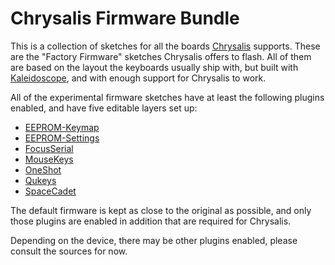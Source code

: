 Chrysalis Firmware Bundle
=========================

This is a collection of sketches for all the boards [Chrysalis][chrysalis]
supports. These are the "Factory Firmware" sketches Chrysalis offers to flash.
All of them are based on the layout the keyboards usually ship with, but built
with [Kaleidoscope][kaleidoscope], and with enough support for Chrysalis to
work.

 [chrysalis]: https://github.com/keyboardio/chrysalis-bundle-keyboardio
 [kaleidoscope]: https://github.com/keyboardio/Kaleidoscope

All of the experimental firmware sketches have at least the following plugins
enabled, and have five editable layers set up:

- [EEPROM-Keymap][plugin:EEPROM-Keymap]
- [EEPROM-Settings][plugin:EEPROM-Settings]
- [FocusSerial][plugin:FocusSerial]
- [MouseKeys][plugin:MouseKeys]
- [OneShot][plugin:OneShot]
- [Qukeys][plugin:Qukeys]
- [SpaceCadet][plugin:SpaceCadet]

The default firmware is kept as close to the original as possible, and only
those plugins are enabled in addition that are required for Chrysalis.

 [plugin:EEPROM-Keymap]: https://github.com/keyboardio/Kaleidoscope/blob/master/docs/plugins/EEPROM-Keymap.md#readme
 [plugin:EEPROM-Settings]: https://github.com/keyboardio/Kaleidoscope/blob/master/docs/plugins/EEPROM-Settings.md#readme
 [plugin:FocusSerial]: https://github.com/keyboardio/Kaleidoscope/blob/master/docs/plugins/FocusSerial.md#readme
 [plugin:MouseKeys]: https://github.com/keyboardio/Kaleidoscope/blob/master/docs/plugins/MouseKeys.md#readme
 [plugin:OneShot]: https://github.com/keyboardio/Kaleidoscope/blob/master/docs/plugins/OneShot.md#readme
 [plugin:Qukeys]: https://github.com/keyboardio/Kaleidoscope/blob/master/docs/plugins/Qukeys.md#readme
 [plugin:SpaceCadet]: https://github.com/keyboardio/Kaleidoscope/blob/master/docs/plugins/SpaceCadet.md#readme

Depending on the device, there may be other plugins enabled, please consult the
sources for now.

